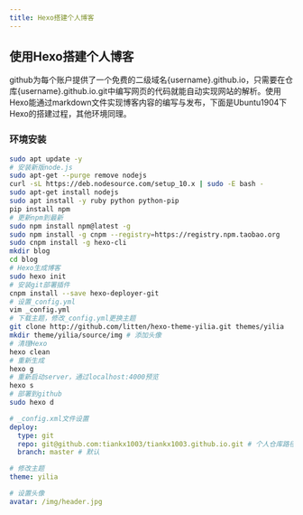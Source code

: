 ```yaml
---
title: Hexo搭建个人博客
---
```

## 使用Hexo搭建个人博客
github为每个账户提供了一个免费的二级域名{username}.github.io，只需要在仓库{username}.github.io.git中编写网页的代码就能自动实现网站的解析。使用Hexo能通过markdown文件实现博客内容的编写与发布，下面是Ubuntu1904下Hexo的搭建过程，其他环境同理。

### 环境安装
```bash
sudo apt update -y
# 安装新版node.js
sudo apt-get --purge remove nodejs
curl -sL https://deb.nodesource.com/setup_10.x | sudo -E bash -
sudo apt-get install nodejs
sudo apt install -y ruby python python-pip
pip install npm
# 更新npm到最新
sudo npm install npm@latest -g
sudo npm install -g cnpm --registry=https://registry.npm.taobao.org
sudo cnpm install -g hexo-cli
mkdir blog
cd blog
# Hexo生成博客
sudo hexo init
# 安装git部署插件
cnpm install --save hexo-deployer-git
# 设置_config.yml
vim _config.yml
# 下载主题，修改_config.yml更换主题
git clone http://github.com/litten/hexo-theme-yilia.git themes/yilia
mkdir theme/yilia/source/img # 添加头像
# 清理Hexo
hexo clean
# 重新生成
hexo g
# 重新启动server，通过localhost:4000预览
hexo s
# 部署到github
sudo hexo d
```

```yml
# _config.xml文件设置
deploy:
  type: git
  repo: git@github.com:tiankx1003/tiankx1003.github.io.git # 个人仓库路径
  branch: master # 默认

# 修改主题
theme: yilia

# 设置头像
avatar: /img/header.jpg
```

